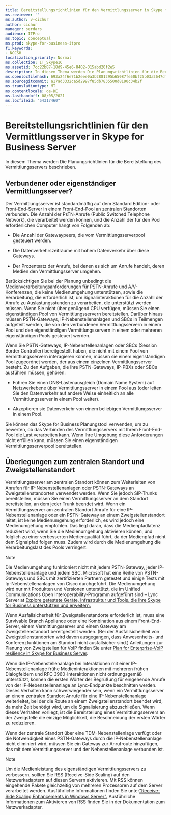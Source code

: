 ```yaml
---
title: Bereitstellungsrichtlinien für den Vermittlungsserver in Skype for Business Server
ms.reviewer: ''
ms.author: v-cichur
author: cichur
manager: serdars
audience: ITPro
ms.topic: conceptual
ms.prod: skype-for-business-itpro
f1.keywords:
- NOCSH
localization_priority: Normal
ms.collection: IT_Skype16
ms.assetid: 7cc22b87-18d9-45e6-8402-015abd20f2e5
description: In diesem Thema werden Die Planungsrichtlinien für die Bereitstellung des Vermittlungsservers beschrieben.
ms.openlocfilehash: 693a24f6e71b2eee0a3b2881295b65087fe50bf25b03a2647df6df970509f26e
ms.sourcegitcommit: a17ad3332ca5d2997f85db7835500d8190c34b2f
ms.translationtype: MT
ms.contentlocale: de-DE
ms.lasthandoff: 08/05/2021
ms.locfileid: "54317460"
---
```

# <a name="deployment-guidelines-for-mediation-server-in-skype-for-business-server"></a>Bereitstellungsrichtlinien für den Vermittlungsserver in Skype for Business Server
 
In diesem Thema werden Die Planungsrichtlinien für die Bereitstellung des Vermittlungsservers beschrieben.
  
## <a name="collocated-or-stand-alone-mediation-server"></a>Verbundener oder eigenständiger Vermittlungsserver?

Der Vermittlungsserver ist standardmäßig auf dem Standard Edition- oder Front-End-Server in einem Front-End-Pool an zentralen Standorten verbunden. Die Anzahl der PsTN-Anrufe (Public Switched Telephone Network), die verarbeitet werden können, und die Anzahl der für den Pool erforderlichen Computer hängt von Folgenden ab:
  
- Die Anzahl der Gatewaypeers, die vom Vermittlungsserverpool gesteuert werden.
    
- Die Datenverkehrszeiträume mit hohem Datenverkehr über diese Gateways.
    
- Der Prozentsatz der Anrufe, bei denen es sich um Anrufe handelt, deren Medien den Vermittlungsserver umgehen.
    
Berücksichtigen Sie bei der Planung unbedingt die Medienverarbeitungsanforderungen für PSTN-Anrufe und A/V-Konferenzen, die keine Medienumgehung unterstützen, sowie die Verarbeitung, die erforderlich ist, um Signalinteraktionen für die Anzahl der Anrufe zu Auslastungsstunden zu verarbeiten, die unterstützt werden müssen. Wenn Sie nicht über genügend CPU verfügen, müssen Sie einen eigenständigen Pool von Vermittlungsservern bereitstellen. Darüber hinaus müssen PSTN-Gateways, IP-Nebenstellenanlagen und SBCs in Teilmengen aufgeteilt werden, die von den verbundenen Vermittlungsservern in einem Pool und den eigenständigen Vermittlungsservern in einem oder mehreren eigenständigen Pools gesteuert werden.
  
Wenn Sie PSTN-Gateways, IP-Nebenstellenanlagen oder SBCs (Session Border Controller) bereitgestellt haben, die nicht mit einem Pool von Vermittlungsservern interagieren können, müssen sie einem eigenständigen Pool zugeordnet werden, der aus einem einzelnen Vermittlungsserver besteht. Zu den Aufgaben, die Ihre PSTN-Gateways, IP-PBXs oder SBCs ausführen müssen, gehören:
  
- Führen Sie einen DNS-Lastenausgleich (Domain Name System) auf Netzwerkebene über Vermittlungsserver in einem Pool aus (oder leiten Sie den Datenverkehr auf andere Weise einheitlich an alle Vermittlungsserver in einem Pool weiter).
    
- Akzeptieren sie Datenverkehr von einem beliebigen Vermittlungsserver in einem Pool.
    
Sie können das Skype for Business Planungstool verwenden, um zu bewerten, ob das Verbinden des Vermittlungsservers mit Ihrem Front-End-Pool die Last verarbeiten kann. Wenn Ihre Umgebung diese Anforderungen nicht erfüllen kann, müssen Sie einen eigenständigen Vermittlungsserverpool bereitstellen.
  
## <a name="central-site-and-branch-site-considerations"></a>Überlegungen zum zentralen Standort und Zweigstellenstandort

 Vermittlungsserver am zentralen Standort können zum Weiterleiten von Anrufen für IP-Nebenstellenanlagen oder PSTN-Gateways an Zweigstellenstandorten verwendet werden. Wenn Sie jedoch SIP-Trunks bereitstellen, müssen Sie einen Vermittlungsserver an dem Standort bereitstellen, an dem jeder Trunk beendet wird. Wenn ein Vermittlungsserver am zentralen Standort Anrufe für eine IP-Nebenstellenanlage oder ein PSTN-Gateway an einem Zweigstellenstandort leitet, ist keine Medienumgehung erforderlich, es wird jedoch eine Medienumgehung empfohlen. Das liegt daran, dass die Medienpfadlatenz reduziert wird, wenn Sie die Medienumgehung aktivieren können, und folglich zu einer verbesserten Medienqualität führt, da der Medienpfad nicht dem Signalpfad folgen muss. Zudem wird durch die Medienumgehung die Verarbeitungslast des Pools verringert.
  
> [!NOTE]
> Die Medienumgehung funktioniert nicht mit jedem PSTN-Gateway, jeder IP-Nebenstellenanlage und jedem SBC. Microsoft hat eine Reihe von PSTN-Gateways und SBCs mit zertifizierten Partnern getestet und einige Tests mit Ip-Nebenstellenanlagen von Cisco durchgeführt. Die Medienumgehung wird nur mit Produkten und Versionen unterstützt, die im Unified Communications Open Interoperability-Programm aufgeführt sind – Lync Server at [Explore getestete Geräte, Infrastruktur und Tools, die Ihre Skype for Business unterstützen und erweitern.](http://partnersolutions.skypeforbusiness.com/solutionscatalog) 
  
Wenn Ausfallsicherheit für Zweigstellenstandorte erforderlich ist, muss eine Survivable Branch Appliance oder eine Kombination aus einem Front-End-Server, einem Vermittlungsserver und einem Gateway am Zweigstellenstandort bereitgestellt werden. (Bei der Ausfallsicherheit von Zweigstellenstandorten wird davon ausgegangen, dass Anwesenheits- und Konferenzfunktionen am Standort nicht ausfallsicher sind.) Anleitungen zur Planung von Zweigstellen für VoIP finden Sie unter [Plan for Enterprise-VoIP resiliency in Skype for Business Server](../enterprise-voice-solution/enterprise-voice-resiliency.md).
  
Wenn die IP-Nebenstellenanlage bei Interaktionen mit einer IP-Nebenstellenanlage frühe Medieninteraktionen mit mehreren frühen Dialogfeldern und RFC 3960-Interaktionen nicht ordnungsgemäß unterstützt, können die ersten Wörter der Begrüßung für eingehende Anrufe von der IP-Nebenstellenanlage an Lync-Endpunkte beschnitten werden. Dieses Verhalten kann schwerwiegender sein, wenn ein Vermittlungsserver an einem zentralen Standort Anrufe für eine IP-Nebenstellenanlage weiterleitet, bei der die Route an einem Zweigstellenstandort beendet wird, da mehr Zeit benötigt wird, um die Signalisierung abzuschließen. Wenn dieses Verhalten vorliegt, ist die Bereitstellung eines Vermittlungsservers an der Zweigstelle die einzige Möglichkeit, die Beschneidung der ersten Wörter zu reduzieren.
  
Wenn der zentrale Standort über eine TDM-Nebenstellenlage verfügt oder die Notwendigkeit eines PSTN-Gateways durch die IP-Nebenstellenanlage nicht eliminiert wird, müssen Sie ein Gateway zur Anrufroute hinzufügen, das mit dem Vermittlungsserver und der Nebenstellenanlage verbunden ist.
  
> [!NOTE]
> Um die Medienleistung des eigenständigen Vermittlungsservers zu verbessern, sollten Sie RSS (Receive-Side Scaling) auf den Netzwerkadaptern auf diesen Servern aktivieren. Mit RSS können eingehende Pakete gleichzeitig von mehreren Prozessoren auf dem Server verarbeitet werden. Ausführliche Informationen finden Sie unter["Receive-Side Scaling Enhancements in Windows Server".](/previous-versions/windows/it-pro/windows-server-2012-R2-and-2012/hh997036(v=ws.11)) Ausführliche Informationen zum Aktivieren von RSS finden Sie in der Dokumentation zum Netzwerkadapter. 
